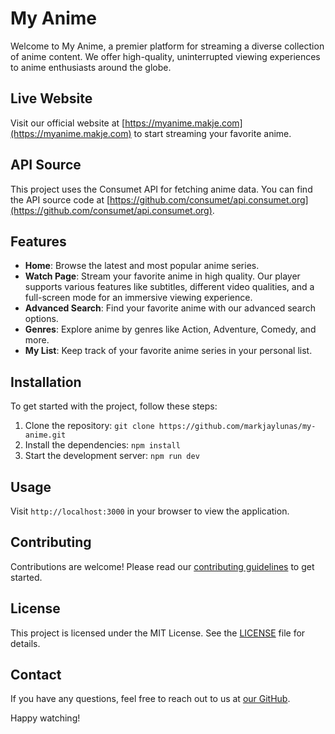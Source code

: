 # My Anime

Welcome to My Anime, a premier platform for streaming a diverse collection of anime content. We offer high-quality, uninterrupted viewing experiences to anime enthusiasts around the globe.

## Live Website

Visit our official website at [https://myanime.makje.com](https://myanime.makje.com) to start streaming your favorite anime.

## API Source

This project uses the Consumet API for fetching anime data. You can find the API source code at [https://github.com/consumet/api.consumet.org](https://github.com/consumet/api.consumet.org).

## Features

- **Home**: Browse the latest and most popular anime series.
- **Watch Page**: Stream your favorite anime in high quality. Our player supports various features like subtitles, different video qualities, and a full-screen mode for an immersive viewing experience.
- **Advanced Search**: Find your favorite anime with our advanced search options.
- **Genres**: Explore anime by genres like Action, Adventure, Comedy, and more.
- **My List**: Keep track of your favorite anime series in your personal list.

## Installation

To get started with the project, follow these steps:

1. Clone the repository: `git clone https://github.com/markjaylunas/my-anime.git`
2. Install the dependencies: `npm install`
3. Start the development server: `npm run dev`

## Usage

Visit `http://localhost:3000` in your browser to view the application.

## Contributing

Contributions are welcome! Please read our [contributing guidelines](CONTRIBUTING.md) to get started.

## License

This project is licensed under the MIT License. See the [LICENSE](LICENSE.md) file for details.

## Contact

If you have any questions, feel free to reach out to us at [our GitHub](https://github.com/markjaylunas).

Happy watching!
